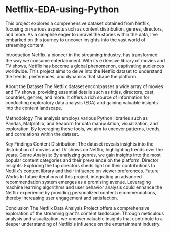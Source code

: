 # Netflix-EDA-using-Python
This project explores a comprehensive dataset obtained from Netflix, focusing on various aspects such as content distribution, genres, directors, and more. As a cinephile eager to unravel the stories within the data, I've embarked on this journey to uncover insights into the vast world of streaming content.

Introduction
Netflix, a pioneer in the streaming industry, has transformed the way we consume entertainment. With its extensive library of movies and TV shows, Netflix has become a global phenomenon, captivating audiences worldwide. This project aims to delve into the Netflix dataset to understand the trends, preferences, and dynamics that shape the platform.

About the Dataset
The Netflix dataset encompasses a wide array of movies and TV shows, providing essential details such as titles, directors, cast, countries, genres, and more. It offers a rich source of information for conducting exploratory data analysis (EDA) and gaining valuable insights into the content landscape.

Methodology
The analysis employs various Python libraries such as Pandas, Matplotlib, and Seaborn for data manipulation, visualization, and exploration. By leveraging these tools, we aim to uncover patterns, trends, and correlations within the dataset.

Key Findings
Content Distribution: The dataset reveals insights into the distribution of movies and TV shows on Netflix, highlighting trends over the years.
Genre Analysis: By analyzing genres, we gain insights into the most popular content categories and their prevalence on the platform.
Director Insights: Exploring the top directors sheds light on their contributions to Netflix's content library and their influence on viewer preferences.
Future Works
In future iterations of this project, integrating an advanced recommendation system emerges as a promising avenue. Leveraging machine learning algorithms and user behavior analysis could enhance the Netflix experience by providing personalized content recommendations, thereby increasing user engagement and satisfaction.

Conclusion
The Netflix Data Analysis Project offers a comprehensive exploration of the streaming giant's content landscape. Through meticulous analysis and visualization, we uncover valuable insights that contribute to a deeper understanding of Netflix's influence on the entertainment industry.
